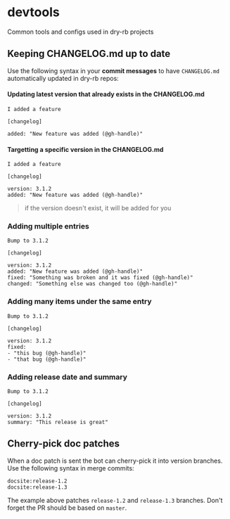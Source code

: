 # devtools

Common tools and configs used in dry-rb projects

## Keeping CHANGELOG.md up to date

Use the following syntax in your **commit messages** to have `CHANGELOG.md` automatically updated in dry-rb repos:

#### Updating latest version that already exists in the CHANGELOG.md

```
I added a feature

[changelog]

added: "New feature was added (@gh-handle)"
```

#### Targetting a specific version in the CHANGELOG.md

```
I added a feature

[changelog]

version: 3.1.2
added: "New feature was added (@gh-handle)"
```

> if the version doesn't exist, it will be added for you

### Adding multiple entries

```
Bump to 3.1.2

[changelog]

version: 3.1.2
added: "New feature was added (@gh-handle)"
fixed: "Something was broken and it was fixed (@gh-handle)"
changed: "Something else was changed too (@gh-handle)"
```

### Adding many items under the same entry

```
Bump to 3.1.2

[changelog]

version: 3.1.2
fixed:
- "this bug (@gh-handle)"
- "that bug (@gh-handle)"
```

### Adding release date and summary

```
Bump to 3.1.2

[changelog]

version: 3.1.2
summary: "This release is great"
```

## Cherry-pick doc patches

When a doc patch is sent the bot can cherry-pick it into version branches. Use the following syntax in merge commits:

```
docsite:release-1.2
docsite:release-1.3
```

The example above patches `release-1.2` and `release-1.3` branches. Don't forget the PR should be based on `master`.
